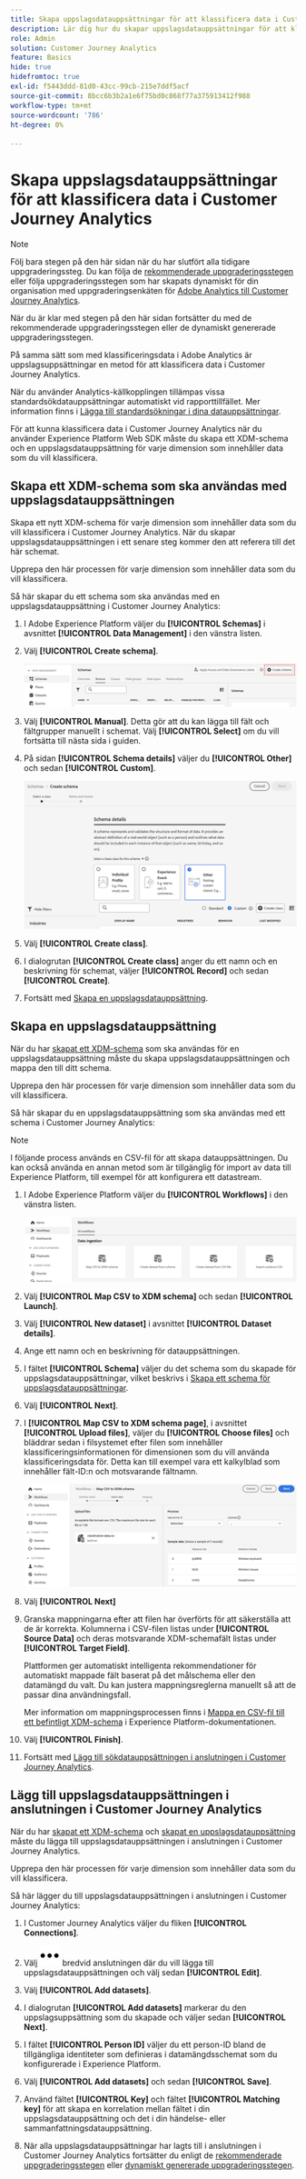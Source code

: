 ```yaml
---
title: Skapa uppslagsdatauppsättningar för att klassificera data i Customer Journey Analytics
description: Lär dig hur du skapar uppslagsdatauppsättningar för att klassificera data i Customer Journey Analytics
role: Admin
solution: Customer Journey Analytics
feature: Basics
hide: true
hidefromtoc: true
exl-id: f5443ddd-81d0-43cc-99cb-215e7ddf5acf
source-git-commit: 8bcc6b3b2a1e6f75bd0c868f77a375913412f988
workflow-type: tm+mt
source-wordcount: '786'
ht-degree: 0%

---
```


# Skapa uppslagsdatauppsättningar för att klassificera data i Customer Journey Analytics

>[!NOTE]
> 
>Följ bara stegen på den här sidan när du har slutfört alla tidigare uppgraderingssteg. Du kan följa de [rekommenderade uppgraderingsstegen](/help/getting-started/cja-upgrade/cja-upgrade-recommendations.md#recommended-upgrade-steps-for-most-organizations) eller följa uppgraderingsstegen som har skapats dynamiskt för din organisation med uppgraderingsenkäten för [Adobe Analytics till Customer Journey Analytics](https://gigazelle.github.io/cja-ttv/).
>
>När du är klar med stegen på den här sidan fortsätter du med de rekommenderade uppgraderingsstegen eller de dynamiskt genererade uppgraderingsstegen.

På samma sätt som med klassificeringsdata i Adobe Analytics är uppslagsuppsättningar en metod för att klassificera data i Customer Journey Analytics.

När du använder Analytics-källkopplingen tillämpas vissa standardsökdatauppsättningar automatiskt vid rapporttillfället. Mer information finns i [Lägga till standardsökningar i dina datauppsättningar](/help/connections/standard-lookups.md).

För att kunna klassificera data i Customer Journey Analytics när du använder Experience Platform Web SDK måste du skapa ett XDM-schema och en uppslagsdatauppsättning för varje dimension som innehåller data som du vill klassificera.

## Skapa ett XDM-schema som ska användas med uppslagsdatauppsättningen

Skapa ett nytt XDM-schema för varje dimension som innehåller data som du vill klassificera i Customer Journey Analytics. När du skapar uppslagsdatauppsättningen i ett senare steg kommer den att referera till det här schemat.

Upprepa den här processen för varje dimension som innehåller data som du vill klassificera.

Så här skapar du ett schema som ska användas med en uppslagsdatauppsättning i Customer Journey Analytics:

1. I Adobe Experience Platform väljer du **[!UICONTROL Schemas]** i avsnittet **[!UICONTROL Data Management]** i den vänstra listen.

1. Välj **[!UICONTROL Create schema]**.

   ![Skapa schemaknapp](assets/schema-create.png)

1. Välj **[!UICONTROL Manual]**. Detta gör att du kan lägga till fält och fältgrupper manuellt i schemat. Välj **[!UICONTROL Select]** om du vill fortsätta till nästa sida i guiden.

1. På sidan **[!UICONTROL Schema details]** väljer du **[!UICONTROL Other]** och sedan **[!UICONTROL Custom]**.

   ![Skapa anpassad](assets/schema-custom.png)

1. Välj **[!UICONTROL Create class]**.

   <!-- add screenshot -->

1. I dialogrutan **[!UICONTROL Create class]** anger du ett namn och en beskrivning för schemat, väljer **[!UICONTROL Record]** och sedan **[!UICONTROL Create]**.

1. Fortsätt med [Skapa en uppslagsdatauppsättning](#create-a-lookup-dataset).

## Skapa en uppslagsdatauppsättning

När du har [skapat ett XDM-schema](#create-an-xdm-schema-for-lookup-datasets) som ska användas för en uppslagsdatauppsättning måste du skapa uppslagsdatauppsättningen och mappa den till ditt schema.

Upprepa den här processen för varje dimension som innehåller data som du vill klassificera.

Så här skapar du en uppslagsdatauppsättning som ska användas med ett schema i Customer Journey Analytics:

>[!NOTE]
>
>I följande process används en CSV-fil för att skapa datauppsättningen. Du kan också använda en annan metod som är tillgänglig för import av data till Experience Platform, till exempel för att konfigurera ett datastream.

1. I Adobe Experience Platform väljer du **[!UICONTROL Workflows]** i den vänstra listen.

   ![Skapa anpassad](assets/lookup-dataset-workflows.png)

1. Välj **[!UICONTROL Map CSV to XDM schema]** och sedan **[!UICONTROL Launch]**.

1. Välj **[!UICONTROL New dataset]** i avsnittet **[!UICONTROL Dataset details]**.

1. Ange ett namn och en beskrivning för datauppsättningen.

1. I fältet **[!UICONTROL Schema]** väljer du det schema som du skapade för uppslagsdatauppsättningar, vilket beskrivs i [Skapa ett schema för uppslagsdatauppsättningar](#create-a-schema-for-lookup-datasets).

1. Välj **[!UICONTROL Next]**.

1. I **[!UICONTROL Map CSV to XDM schema page]**, i avsnittet **[!UICONTROL Upload files]**, väljer du **[!UICONTROL Choose files]** och bläddrar sedan i filsystemet efter filen som innehåller klassificeringsinformationen för dimensionen som du vill använda klassificeringsdata för. Detta kan till exempel vara ett kalkylblad som innehåller fält-ID:n och motsvarande fältnamn. <!-- correct? How can I better explain what this file is?-->

   ![Mappa CSV-fil](assets/lookup-map-csv.png)

1. Välj **[!UICONTROL Next]**

1. Granska mappningarna efter att filen har överförts för att säkerställa att de är korrekta. Kolumnerna i CSV-filen listas under **[!UICONTROL Source Data]** och deras motsvarande XDM-schemafält listas under **[!UICONTROL Target Field]**.

   Plattformen ger automatiskt intelligenta rekommendationer för automatiskt mappade fält baserat på det målschema eller den datamängd du valt. Du kan justera mappningsreglerna manuellt så att de passar dina användningsfall.

   Mer information om mappningsprocessen finns i [Mappa en CSV-fil till ett befintligt XDM-schema](https://experienceleague.adobe.com/en/docs/experience-platform/ingestion/tutorials/map-csv/existing-schema) i Experience Platform-dokumentationen.

1. Välj **[!UICONTROL Finish]**.

1. Fortsätt med [Lägg till sökdatauppsättningen i anslutningen i Customer Journey Analytics](#add-the-lookup-dataset-to-your-connection-in-customer-journey-analytics).

## Lägg till uppslagsdatauppsättningen i anslutningen i Customer Journey Analytics

När du har [skapat ett XDM-schema](#create-an-xdm-schema-for-lookup-datasets) och [skapat en uppslagsdatauppsättning](#create-a-lookup-dataset) måste du lägga till uppslagsdatauppsättningen i anslutningen i Customer Journey Analytics.

Upprepa den här processen för varje dimension som innehåller data som du vill klassificera.

Så här lägger du till uppslagsdatauppsättningen i anslutningen i Customer Journey Analytics:

1. I Customer Journey Analytics väljer du fliken **[!UICONTROL Connections]**.

1. Välj ![Mer ikon](assets/More.svg) bredvid anslutningen där du vill lägga till uppslagsdatauppsättningen och välj sedan **[!UICONTROL Edit]**.

   <!-- add screenshot -->

1. Välj **[!UICONTROL Add datasets]**.

1. I dialogrutan **[!UICONTROL Add datasets]** markerar du den uppslagsuppsättning som du skapade och väljer sedan **[!UICONTROL Next]**.

1. I fältet **[!UICONTROL Person ID]** väljer du ett person-ID bland de tillgängliga identiteter som definieras i datamängdsschemat som du konfigurerade i Experience Platform. <!-- fill out other fields? -->

1. Välj **[!UICONTROL Add datasets]** och sedan **[!UICONTROL Save]**.

   <!-- is there a step right in between here where you select the dataset -->

1. Använd fältet **[!UICONTROL Key]** och fältet **[!UICONTROL Matching key]** för att skapa en korrelation mellan fältet i din uppslagsdatauppsättning och det i din händelse- eller sammanfattningsdatauppsättning.

1. När alla uppslagsdatauppsättningar har lagts till i anslutningen i Customer Journey Analytics fortsätter du enligt de [rekommenderade uppgraderingsstegen](/help/getting-started/cja-upgrade/cja-upgrade-recommendations.md#recommended-upgrade-steps-for-most-organizations) eller [dynamiskt genererade uppgraderingsstegen](https://gigazelle.github.io/cja-ttv/).

